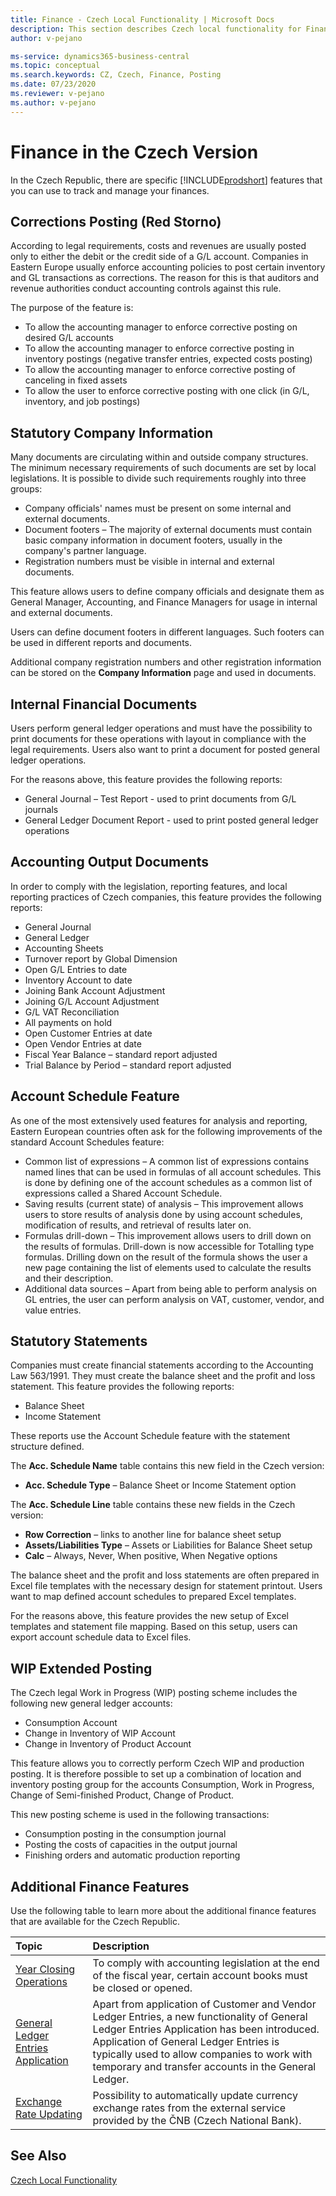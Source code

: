 ```yaml
---
title: Finance - Czech Local Functionality | Microsoft Docs
description: This section describes Czech local functionality for Finance.
author: v-pejano

ms-service: dynamics365-business-central
ms.topic: conceptual
ms.search.keywords: CZ, Czech, Finance, Posting
ms.date: 07/23/2020
ms.reviewer: v-pejano
ms.author: v-pejano
---
```


# Finance in the Czech Version

In the Czech Republic, there are specific [!INCLUDE[prodshort](../../includes/prodshort.md)] features that you can use to track and manage your finances.

## Corrections Posting (Red Storno)

According to legal requirements, costs and revenues are usually posted only to either the debit or the credit side of a G/L account. Companies in Eastern Europe usually enforce accounting policies to post certain inventory and GL transactions as corrections. The reason for this is that auditors and revenue authorities conduct accounting controls against this rule.  

The purpose of the feature is:  

- To allow the accounting manager to enforce corrective posting on desired G/L accounts  
- To allow the accounting manager to enforce corrective posting in inventory postings (negative transfer entries, expected costs posting)  
- To allow the accounting manager to enforce corrective posting of canceling in fixed assets  
- To allow the user to enforce corrective posting with one click (in G/L, inventory, and job postings)  

## Statutory Company Information

Many documents are circulating within and outside company structures. The minimum necessary requirements of such documents are set by local legislations. It is possible to divide such requirements roughly into three groups:

- Company officials' names must be present on some internal and external documents.
- Document footers – The majority of external documents must contain basic company information in document footers, usually in the company's partner language.
- Registration numbers must be visible in internal and external documents.

This feature allows users to define company officials and designate them as General Manager, Accounting, and Finance Managers for usage in internal and external documents.

Users can define document footers in different languages. Such footers can be used in different reports and documents.

Additional company registration numbers and other registration information can be stored on the **Company Information** page and used in documents.

## Internal Financial Documents

Users perform general ledger operations and must have the possibility to print documents for these operations with layout in compliance with the legal requirements. Users also want to print a document for posted general ledger operations.

For the reasons above, this feature provides the following reports:
- General Journal – Test Report - used to print documents from G/L journals
- General Ledger Document Report - used to print posted general ledger operations

## Accounting Output Documents  

In order to comply with the legislation, reporting features, and local reporting practices of Czech companies, this feature provides the following reports:
- General Journal
- General Ledger
- Accounting Sheets
- Turnover report by Global Dimension
- Open G/L Entries to date
- Inventory Account to date
- Joining Bank Account Adjustment
- Joining G/L Account Adjustment
- G/L VAT Reconciliation
- All payments on hold
- Open Customer Entries at date
- Open Vendor Entries at date
- Fiscal Year Balance – standard report adjusted
- Trial Balance by Period – standard report adjusted

## Account Schedule Feature

As one of the most extensively used features for analysis and reporting, Eastern European countries often ask for the following improvements of the standard Account Schedules feature:

- Common list of expressions – A common list of expressions contains named lines that can be used in formulas of all account schedules. This is done by defining one of the account schedules as a common list of expressions called a Shared Account Schedule.
- Saving results (current state) of analysis – This improvement allows users to store results of analysis done by using account schedules, modification of results, and retrieval of results later on.
- Formulas drill-down – This improvement allows users to drill down on the results of formulas. Drill-down is now accessible for Totalling type formulas. Drilling down on the result of the formula shows the user a new page containing the list of elements used to calculate the results and their description.
- Additional data sources – Apart from being able to perform analysis on GL entries, the user can perform analysis on VAT, customer, vendor, and value entries.

## Statutory Statements

Companies must create financial statements according to the Accounting Law 563/1991. They must create the balance sheet and the profit and loss statement.
This feature provides the following reports:

- Balance Sheet
- Income Statement

These reports use the Account Schedule feature with the statement structure defined.

The **Acc. Schedule Name** table contains this new field in the Czech version:
- **Acc. Schedule Type** – Balance Sheet or Income Statement option

The **Acc. Schedule Line** table contains these new fields in the Czech version:
- **Row Correction** – links to another line for balance sheet setup
- **Assets/Liabilities Type** – Assets or Liabilities for Balance Sheet setup
- **Calc** – Always, Never, When positive, When Negative options

The balance sheet and the profit and loss statements are often prepared in Excel file templates with the necessary design for statement printout. Users want to map defined account schedules to prepared Excel templates.

For the reasons above, this feature provides the new setup of Excel templates and statement file mapping. Based on this setup, users can export account schedule data to Excel files.

## WIP Extended Posting

The Czech legal Work in Progress (WIP) posting scheme includes the following new general ledger accounts:
- Consumption Account
- Change in Inventory of WIP Account
- Change in Inventory of Product Account  

This feature allows you to correctly perform Czech WIP and production posting. It is therefore possible to set up a combination of location and inventory posting group for the accounts Consumption, Work in Progress, Change of Semi-finished Product, Change of Product.

This new posting scheme is used in the following transactions:
- Consumption posting in the consumption journal
- Posting the costs of capacities in the output journal
- Finishing orders and automatic production reporting

## Additional Finance Features

Use the following table to learn more about the additional finance features that are available for the Czech Republic.


| Topic                                                     | Description                                                  |
| :-------------------------------------------------------- | :----------------------------------------------------------- |
| [Year Closing Operations](year-close-operations.md)                        | To comply with accounting legislation at the end of the fiscal year, certain account books must be closed or opened. |
| [General Ledger Entries Application](general-ledger-entries-application.md)                                    | Apart from application of Customer and Vendor Ledger Entries, a new functionality of General Ledger Entries Application has been introduced. Application of General Ledger Entries is typically used to allow companies to work with temporary and transfer accounts in the General Ledger. |
| [Exchange Rate Updating](exchange-rate-update.md)                                    | Possibility to automatically update currency exchange rates from the external service provided by the ČNB (Czech National Bank). |

## See Also
[Czech Local Functionality](czech-local-functionality.md)
